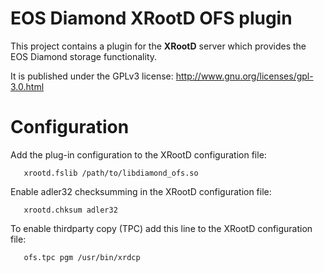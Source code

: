 EOS Diamond XRootD OFS plugin
=======================================

This project contains a plugin for the **XRootD** server which provides the EOS Diamond
storage functionality.

It is published under the GPLv3 license: http://www.gnu.org/licenses/gpl-3.0.html

Configuration
=============

Add the plug-in configuration to the XRootD configuration file:

```
   xrootd.fslib /path/to/libdiamond_ofs.so
```

Enable adler32 checksumming in the XRootD configuration file:

```
   xrootd.chksum adler32
```

To enable thirdparty copy (TPC) add this line to the XRootD configuration file:

```
   ofs.tpc pgm /usr/bin/xrdcp
```